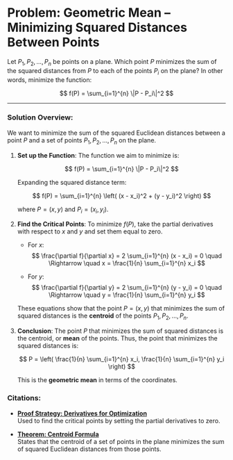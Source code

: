 # Problem: Geometric Mean – Minimizing Squared Distances Between Points

Let $P_1, P_2, \dots, P_n$ be points on a plane. Which point $P$ minimizes the sum of the squared distances from $P$ to each of the points $P_i$ on the plane? In other words, minimize the function:

$$
f(P) = \sum_{i=1}^{n} \|P - P_i\|^2
$$

---

### Solution Overview:

We want to minimize the sum of the squared Euclidean distances between a point $P$ and a set of points $P_1, P_2, \dots, P_n$ on the plane.

1. **Set up the Function**:
   The function we aim to minimize is:

   $$
   f(P) = \sum_{i=1}^{n} \|P - P_i\|^2
   $$

   Expanding the squared distance term:

   $$
   f(P) = \sum_{i=1}^{n} \left( (x - x_i)^2 + (y - y_i)^2 \right)
   $$

   where $P = (x, y)$ and $P_i = (x_i, y_i)$.

2. **Find the Critical Points**:
   To minimize $f(P)$, take the partial derivatives with respect to $x$ and $y$ and set them equal to zero.

   - For $x$:
     $$
     \frac{\partial f}{\partial x} = 2 \sum_{i=1}^{n} (x - x_i) = 0 \quad \Rightarrow \quad x = \frac{1}{n} \sum_{i=1}^{n} x_i
     $$

   - For $y$:
     $$
     \frac{\partial f}{\partial y} = 2 \sum_{i=1}^{n} (y - y_i) = 0 \quad \Rightarrow \quad y = \frac{1}{n} \sum_{i=1}^{n} y_i
     $$

   These equations show that the point $P = (x, y)$ that minimizes the sum of squared distances is the **centroid** of the points $P_1, P_2, \dots, P_n$.

3. **Conclusion**:
   The point $P$ that minimizes the sum of squared distances is the centroid, or **mean** of the points. Thus, the point that minimizes the squared distances is:

   $$
   P = \left( \frac{1}{n} \sum_{i=1}^{n} x_i, \frac{1}{n} \sum_{i=1}^{n} y_i \right)
   $$

   This is the **geometric mean** in terms of the coordinates.

### Citations:
- **[Proof Strategy: Derivatives for Optimization](./proof-strategies/derivatives.md)**  
  Used to find the critical points by setting the partial derivatives to zero.
  
- **[Theorem: Centroid Formula](./theorems/centroid-theorem.md)**  
  States that the centroid of a set of points in the plane minimizes the sum of squared Euclidean distances from those points.

